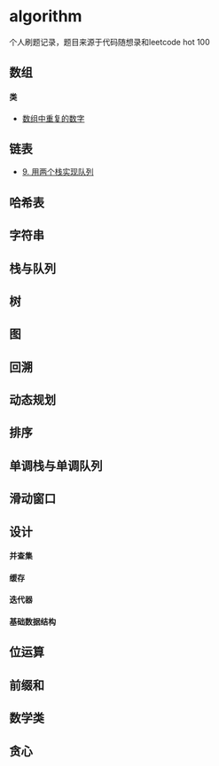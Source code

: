 # algorithm
个人刷题记录，题目来源于代码随想录和leetcode hot 100

## 数组
#### 类

- [数组中重复的数字](3.%20数组中重复的数字.md)

## 链表

- [9. 用两个栈实现队列](9.%20用两个栈实现队列.md)

## 哈希表

## 字符串

## 栈与队列

## 树

## 图

## 回溯

## 动态规划

## 排序

## 单调栈与单调队列

## 滑动窗口

## 设计
#### 并查集
#### 缓存
#### 迭代器
#### 基础数据结构

## 位运算

## 前缀和

## 数学类

## 贪心




